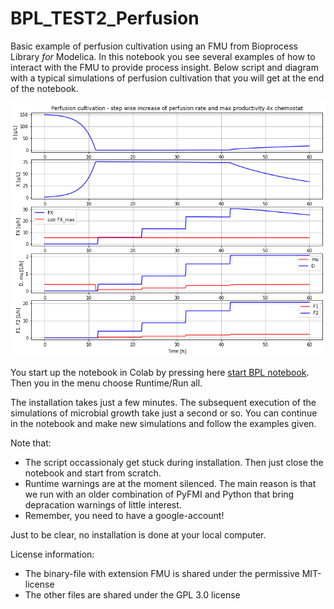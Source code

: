 # BPL_TEST2_Perfusion

Basic example of perfusion cultivation using an FMU from Bioprocess Library *for* Modelica. 
In this notebook you see several examples of how to interact with the FMU to provide process insight.
Below script and diagram with a typical simulations of perfusion cultivation that you will get at the end of the notebook.

![](Fig2_BPL_TEST2_Perfusion_steps.png)

You start up the notebook in Colab by pressing here
[start BPL notebook](https://colab.research.google.com/github/janpeter19/BPL_TEST2_Perfusion/blob/main/BPL_TEST2_Perfusion_colab.ipynb).
Then you in the menu choose Runtime/Run all.

The installation takes just a few minutes. The subsequent execution of the simulations of microbial growth take just a second or so. You can continue in the notebook and make new simulations and follow the examples given.

Note that:
* The script occassionaly get stuck during installation. Then just close the notebook and start from scratch.
* Runtime warnings are at the moment silenced. The main reason is that we run with an older combination of PyFMI and Python that bring depracation warnings of little interest. 
* Remember, you need to have a google-account!

Just to be clear, no installation is done at your local computer.

License information:
* The binary-file with extension FMU is shared under the permissive MIT-license
* The other files are shared under the GPL 3.0 license
